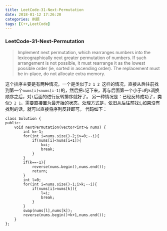 ```yaml
---
title: LeetCode-31-Next-Permutation
date: 2018-01-12 17:26:20
categories: 刷题
tags: [C++,LeetCode]
---
```

### LeetCode-31-Next-Permutation

> Implement next permutation, which rearranges numbers into the lexicographically next greater permutation of numbers.
If such arrangement is not possible, it must rearrange it as the lowest possible order (ie, sorted in ascending order).
The replacement must be in-place, do not allocate extra memory.

这个排序主要是有两种情况，一个是类似于`3 1 2 `这样的情况，直接从后往前找到第一个`nums[i]<nums[i-1]`的，然后把`i`记下来，再与后面第一个小于`i`的`k`调换顺序之后，对`i`后面的进行反转排序就好了。
另一种情况是：已经反转成功了，类似`3 2 1`，需要直接置为最开始的状态，处理方式是，依旧从后往前找`i`,如果没有找到的话，就可以直接将序列反转即可。
代码如下：
```
class Solution {
public:
    void nextPermutation(vector<int>& nums) {
        int k=-1;
        for(int i=nums.size()-2;i>=0;--i){
            if(nums[i]<nums[i+1]){
                k=i;
                break;
            }
        }
        if(k==-1){
            reverse(nums.begin(),nums.end());
            return;
        }
        int l=0;
        for(int i=nums.size()-1;i>k;--i){
            if(nums[i]>nums[k]){
                l=i;
                break;
            }
        }
        swap(nums[l],nums[k]);
        reverse(nums.begin()+k+1,nums.end());
    }
};
```
